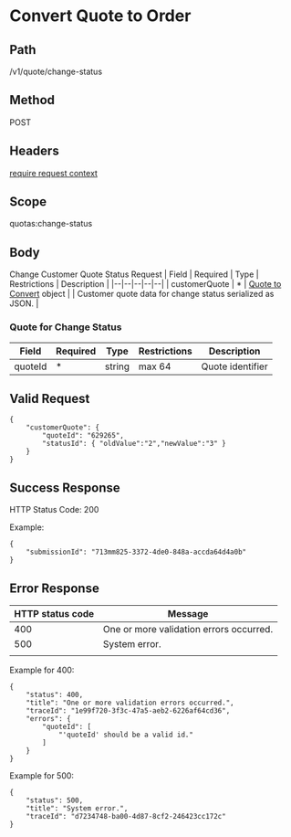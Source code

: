 # Convert Quote to Order

## Path
/v1/quote/change-status

## Method

POST

## Headers

[require request context](https://github.com/dkhardwarecom/docs/blob/main/partnerApi/authentication.md#request-context)

## Scope
quotas:change-status

## Body
Change Customer Quote Status Request
| Field | Required | Type | Restrictions | Description |
|--|--|--|--|--|
| customerQuote | * | [Quote to Convert](https://github.com/dkhardwarecom/docs/blob/main/partnerApi/orders/quote-change-status.md#Quote-for-Change-Status) object |  | Customer quote data for change status serialized as JSON. |

### Quote for Change Status

| Field | Required | Type | Restrictions | Description |
|--|--|--|--|--|
| quoteId | * | string  | max 64 |  Quote identifier|

## Valid Request
```
{
	"customerQuote": {
		"quoteId": "629265",
        "statusId": { "oldValue":"2","newValue":"3" }
	}
}
```

## Success Response

HTTP Status Code: 200

Example:
```
{
    "submissionId": "713mm825-3372-4de0-848a-accda64d4a0b"
}
```

## Error Response


| HTTP status code | Message |
|--|--|
| 400 | One or more validation errors occurred. |
| 500 | System error. |
|  |  |

Example for 400:
```
{
    "status": 400,
    "title": "One or more validation errors occurred.",
    "traceId": "1e99f720-3f3c-47a5-aeb2-6226af64cd36",
    "errors": {
        "quoteId": [
            "'quoteId' should be a valid id."
        ]
    }
}
```

Example for 500:
```
{
    "status": 500,
    "title": "System error.",
    "traceId": "d7234748-ba00-4d87-8cf2-246423cc172c"
}
```

